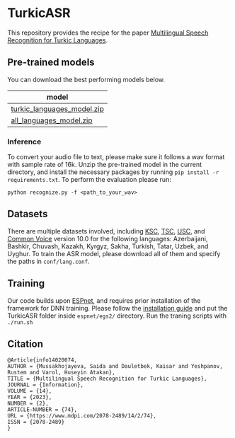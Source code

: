# TurkicASR

This repository provides the recipe for the paper [Multilingual Speech Recognition for Turkic Languages](link-to-be-after-acceptance).

## Pre-trained models

You can download the best performing models below. 

|model|
|---|
|[turkic_languages_model.zip](drive-link)|
|[all_languages_model.zip](https://drive.google.com/file/d/15Dc4Uwzqqrw3jkE5-zrgVAyNddGS7onw/view?usp=sharing)|

### Inference

To convert your audio file to text, please make sure it follows a wav format with sample rate of 16k. Unzip the pre-trained model in the current directory, and install the necessary packages by running ```pip install -r requirements.txt```. To perform the evaluation please run:
```
python recognize.py -f <path_to_your_wav>
```

## Datasets

There are multiple datasets involved, including [KSC](https://docs.google.com/forms/d/e/1FAIpQLSf_usCjxTvbH_2xhA6slH9FAfjrYVd4OHnr-CUcVVW3TEAscg/viewform), [TSC](https://forms.gle/xjsnC3uVmzRYuWBA8), [USC](https://docs.google.com/forms/d/e/1FAIpQLSeWhxsVe0WlGSQ459sq6--pAqYyEWTI2K6X8UrF357GUvnDQA/viewform), and [Common Voice](https://commonvoice.mozilla.org/en/datasets) version 10.0 for the following languages: Azerbaijani, Bashkir, Chuvash, Kazakh, Kyrgyz, Sakha, Turkish, Tatar, Uzbek, and Uyghur. To train the ASR model, please download all of them and specify the paths in `conf/lang.conf`.


## Training

Our code builds upon [ESPnet](https://github.com/espnet/espnet), and requires prior installation of the framework for DNN training. Please follow the [installation guide](https://espnet.github.io/espnet/installation.html) and put the TurkicASR folder inside `espnet/egs2/` directory. Run the traning scripts with `./run.sh`

## Citation
```
@Article{info14020074,
AUTHOR = {Mussakhojayeva, Saida and Dauletbek, Kaisar and Yeshpanov, Rustem and Varol, Huseyin Atakan},
TITLE = {Multilingual Speech Recognition for Turkic Languages},
JOURNAL = {Information},
VOLUME = {14},
YEAR = {2023},
NUMBER = {2},
ARTICLE-NUMBER = {74},
URL = {https://www.mdpi.com/2078-2489/14/2/74},
ISSN = {2078-2489}
}
```
